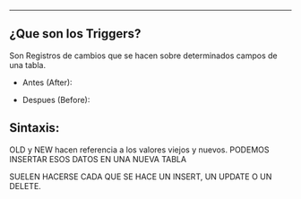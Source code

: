 
---
## ¿Que son los Triggers?
Son Registros de cambios que se hacen sobre determinados campos de una tabla. 


- Antes (After): 
	 
- Despues (Before):



## Sintaxis:


OLD y NEW hacen referencia a los valores viejos y nuevos.
PODEMOS INSERTAR ESOS DATOS EN UNA NUEVA TABLA


SUELEN HACERSE CADA QUE SE HACE UN INSERT, UN UPDATE O UN DELETE.






